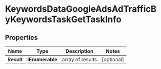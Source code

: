 # KeywordsDataGoogleAdsAdTrafficByKeywordsTaskGetTaskInfo


## Properties

| Name | Type | Description | Notes |
|------------ | ------------- | ------------- | -------------|
**Result** | **IEnumerable<KeywordsDataGoogleAdsAdTrafficByKeywordsTaskGetResultInfo>** | array of results |[optional]|